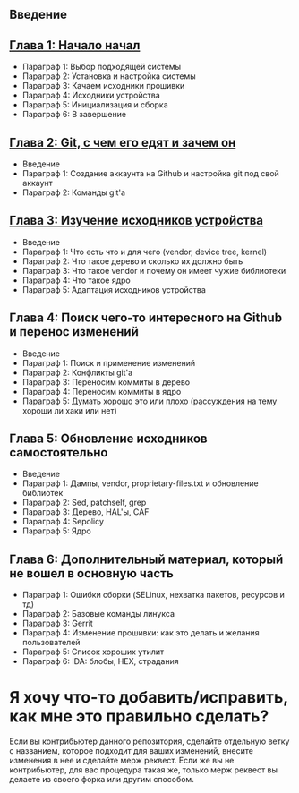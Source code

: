 ## Введение

## [Глава 1: Начало начал](https://github.com/Roker2/BookAboutBuilding/tree/master/%D0%93%D0%BB%D0%B0%D0%B2%D0%B0%201%20%D0%9D%D0%B0%D1%87%D0%B0%D0%BB%D0%BE%20%D0%BD%D0%B0%D1%87%D0%B0%D0%BB)

- Параграф 1: Выбор подходящей системы
- Параграф 2: Установка и настройка системы
- Параграф 3: Качаем исходники прошивки
- Параграф 4: Исходники устройства
- Параграф 5: Инициализация и сборка
- Параграф 6: В завершение

## [Глава 2: Git, с чем его едят и зачем он](https://github.com/Roker2/BookAboutBuilding/tree/master/%D0%93%D0%BB%D0%B0%D0%B2%D0%B0%202%20git%2C%20%D1%81%20%D1%87%D0%B5%D0%BC%20%D0%B5%D0%B3%D0%BE%20%D0%B5%D0%B4%D1%8F%D1%82%20%D0%B8%20%D0%B7%D0%B0%D1%87%D0%B5%D0%BC%20%D0%BE%D0%BD)

- Введение
- Параграф 1: Создание аккаунта на Github и настройка git под свой аккаунт
- Параграф 2: Команды git'а

## [Глава 3: Изучение исходников устройства](https://github.com/Roker2/BookAboutBuilding/tree/master/%D0%93%D0%BB%D0%B0%D0%B2%D0%B0%203%20%D0%B8%D0%B7%D1%83%D1%87%D0%B5%D0%BD%D0%B8%D0%B5%20%D0%B8%D1%81%D1%85%D0%BE%D0%B4%D0%BD%D0%B8%D0%BA%D0%BE%D0%B2%20%D1%83%D1%81%D1%82%D1%80%D0%BE%D0%B9%D1%81%D1%82%D0%B2%D0%B0)

- Введение
- Параграф 1: Что есть что и для чего (vendor, device tree, kernel)
- Параграф 2: Что такое дерево и сколько их должно быть
- Параграф 3: Что такое vendor и почему он имеет чужие библиотеки
- Параграф 4: Что такое ядро
- Параграф 5: Адаптация исходников устройства

## Глава 4: Поиск чего-то интересного на Github и перенос изменений

- Введение
- Параграф 1: Поиск и применение изменений
- Параграф 2: Конфликты git'а
- Параграф 3: Переносим коммиты в дерево
- Параграф 4: Переносим коммиты в ядро
- Параграф 5: Думать хорошо это или плохо (рассуждения на тему хороши ли хаки или нет)

## Глава 5: Обновление исходников самостоятельно

- Введение
- Параграф 1: Дампы, vendor, proprietary-files.txt и обновление библиотек
- Параграф 2: Sed, patchself, grep
- Параграф 3: Дерево, HAL'ы, CAF
- Параграф 4: Sepolicy
- Параграф 5: Ядро

## Глава 6: Дополнительный материал, который не вошел в основную часть

- Параграф 1: Ошибки сборки (SELinux, нехватка пакетов, ресурсов и тд)
- Параграф 2: Базовые команды линукса
- Параграф 3: Gerrit
- Параграф 4: Изменение прошивки: как это делать и желания пользователей
- Параграф 5: Список хороших утилит
- Параграф 6: IDA: блобы, HEX, страдания

# Я хочу что-то добавить/исправить, как мне это правильно сделать?

Если вы контрибьютер данного репозитория, сделайте отдельную ветку с названием, которое подходит для ваших изменений, внесите изменения в нее и сделайте мерж реквест. Если же вы не контрибьютер, для вас процедура такая же, только мерж реквест вы делаете из своего форка или другим способом.